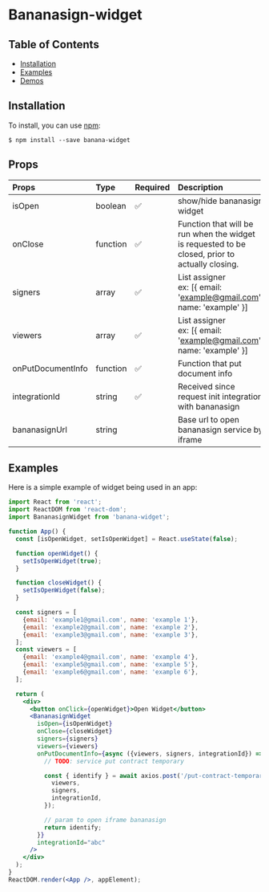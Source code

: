 # Bananasign-widget

## Table of Contents

- [Installation](#installation)
- [Examples](#examples)
- [Demos](https://app.bananasign.co)

## Installation

To install, you can use [npm](https://npmjs.org/):

    $ npm install --save banana-widget

## Props

| Props             | Type     | Required           | Description                                                                                     |
| :---------------- | :------- | :----------------- | :---------------------------------------------------------------------------------------------- |
| isOpen            | boolean  | :white_check_mark: | show/hide bananasign widget                                                                     |
| onClose           | function | :white_check_mark: | Function that will be run when the widget is requested to be closed, prior to actually closing. |
| signers           | array    | :white_check_mark: | List assigner<br/>ex: [\{ email: 'example@gmail.com', name: 'example' \}]                       |
| viewers           | array    | :white_check_mark: | List assigner<br/>ex: [\{ email: 'example@gmail.com', name: 'example' \}]                       |
| onPutDocumentInfo | function | :white_check_mark: | Function that put document info                                                                 |
| integrationId     | string   | :white_check_mark: | Received since request init integration with bananasign                                         |
| bananasignUrl     | string   |                    | Base url to open bananasign service by iframe                                                   |

## Examples

Here is a simple example of widget being used in an app:

```jsx
import React from 'react';
import ReactDOM from 'react-dom';
import BananasignWidget from 'banana-widget';

function App() {
  const [isOpenWidget, setIsOpenWidget] = React.useState(false);

  function openWidget() {
    setIsOpenWidget(true);
  }

  function closeWidget() {
    setIsOpenWidget(false);
  }

  const signers = [
    {email: 'example1@gmail.com', name: 'example 1'},
    {email: 'example2@gmail.com', name: 'example 2'},
    {email: 'example3@gmail.com', name: 'example 3'},
  ];
  const viewers = [
    {email: 'example4@gmail.com', name: 'example 4'},
    {email: 'example5@gmail.com', name: 'example 5'},
    {email: 'example6@gmail.com', name: 'example 6'},
  ];

  return (
    <div>
      <button onClick={openWidget}>Open Widget</button>
      <BananasignWidget
        isOpen={isOpenWidget}
        onClose={closeWidget}
        signers={signers}
        viewers={viewers}
        onPutDocumentInfo={async ({viewers, signers, integrationId}) => {
          // TODO: service put contract temporary

          const { identify } = await axios.post('/put-contract-temporary', {
            viewers,
            signers,
            integrationId,
          });

          // param to open iframe bananasign
          return identify;
        }}
        integrationId="abc"
      />
    </div>
  );
}
ReactDOM.render(<App />, appElement);
```
